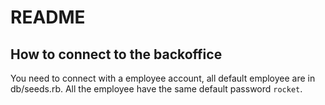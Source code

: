 # README

## How to connect to the backoffice

You need to connect with a employee account, all default employee are in db/seeds.rb. All the employee have the same default password `rocket`.
